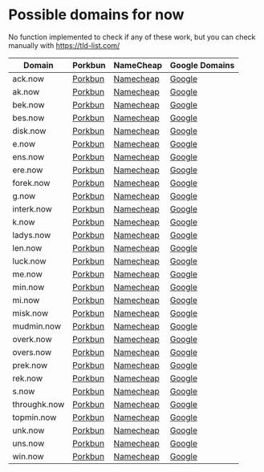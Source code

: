 # Possible domains for now

No function implemented to check if any of these work, but you can check manually with https://tld-list.com/

| Domain | Porkbun | NameCheap | Google Domains |
|---|---|---|---|
| ack.now | [Porkbun](https://porkbun.com/checkout/search?prb=e814663da1&tlds=&idnLanguage=&search=search&q=ack.now) | [Namecheap](https://www.namecheap.com/domains/registration/results/?domain=ack.now) | [Google](https://domains.google.com/registrar/search?searchTerm=ack.now) |
| ak.now | [Porkbun](https://porkbun.com/checkout/search?prb=e814663da1&tlds=&idnLanguage=&search=search&q=ak.now) | [Namecheap](https://www.namecheap.com/domains/registration/results/?domain=ak.now) | [Google](https://domains.google.com/registrar/search?searchTerm=ak.now) |
| bek.now | [Porkbun](https://porkbun.com/checkout/search?prb=e814663da1&tlds=&idnLanguage=&search=search&q=bek.now) | [Namecheap](https://www.namecheap.com/domains/registration/results/?domain=bek.now) | [Google](https://domains.google.com/registrar/search?searchTerm=bek.now) |
| bes.now | [Porkbun](https://porkbun.com/checkout/search?prb=e814663da1&tlds=&idnLanguage=&search=search&q=bes.now) | [Namecheap](https://www.namecheap.com/domains/registration/results/?domain=bes.now) | [Google](https://domains.google.com/registrar/search?searchTerm=bes.now) |
| disk.now | [Porkbun](https://porkbun.com/checkout/search?prb=e814663da1&tlds=&idnLanguage=&search=search&q=disk.now) | [Namecheap](https://www.namecheap.com/domains/registration/results/?domain=disk.now) | [Google](https://domains.google.com/registrar/search?searchTerm=disk.now) |
| e.now | [Porkbun](https://porkbun.com/checkout/search?prb=e814663da1&tlds=&idnLanguage=&search=search&q=e.now) | [Namecheap](https://www.namecheap.com/domains/registration/results/?domain=e.now) | [Google](https://domains.google.com/registrar/search?searchTerm=e.now) |
| ens.now | [Porkbun](https://porkbun.com/checkout/search?prb=e814663da1&tlds=&idnLanguage=&search=search&q=ens.now) | [Namecheap](https://www.namecheap.com/domains/registration/results/?domain=ens.now) | [Google](https://domains.google.com/registrar/search?searchTerm=ens.now) |
| ere.now | [Porkbun](https://porkbun.com/checkout/search?prb=e814663da1&tlds=&idnLanguage=&search=search&q=ere.now) | [Namecheap](https://www.namecheap.com/domains/registration/results/?domain=ere.now) | [Google](https://domains.google.com/registrar/search?searchTerm=ere.now) |
| forek.now | [Porkbun](https://porkbun.com/checkout/search?prb=e814663da1&tlds=&idnLanguage=&search=search&q=forek.now) | [Namecheap](https://www.namecheap.com/domains/registration/results/?domain=forek.now) | [Google](https://domains.google.com/registrar/search?searchTerm=forek.now) |
| g.now | [Porkbun](https://porkbun.com/checkout/search?prb=e814663da1&tlds=&idnLanguage=&search=search&q=g.now) | [Namecheap](https://www.namecheap.com/domains/registration/results/?domain=g.now) | [Google](https://domains.google.com/registrar/search?searchTerm=g.now) |
| interk.now | [Porkbun](https://porkbun.com/checkout/search?prb=e814663da1&tlds=&idnLanguage=&search=search&q=interk.now) | [Namecheap](https://www.namecheap.com/domains/registration/results/?domain=interk.now) | [Google](https://domains.google.com/registrar/search?searchTerm=interk.now) |
| k.now | [Porkbun](https://porkbun.com/checkout/search?prb=e814663da1&tlds=&idnLanguage=&search=search&q=k.now) | [Namecheap](https://www.namecheap.com/domains/registration/results/?domain=k.now) | [Google](https://domains.google.com/registrar/search?searchTerm=k.now) |
| ladys.now | [Porkbun](https://porkbun.com/checkout/search?prb=e814663da1&tlds=&idnLanguage=&search=search&q=ladys.now) | [Namecheap](https://www.namecheap.com/domains/registration/results/?domain=ladys.now) | [Google](https://domains.google.com/registrar/search?searchTerm=ladys.now) |
| len.now | [Porkbun](https://porkbun.com/checkout/search?prb=e814663da1&tlds=&idnLanguage=&search=search&q=len.now) | [Namecheap](https://www.namecheap.com/domains/registration/results/?domain=len.now) | [Google](https://domains.google.com/registrar/search?searchTerm=len.now) |
| luck.now | [Porkbun](https://porkbun.com/checkout/search?prb=e814663da1&tlds=&idnLanguage=&search=search&q=luck.now) | [Namecheap](https://www.namecheap.com/domains/registration/results/?domain=luck.now) | [Google](https://domains.google.com/registrar/search?searchTerm=luck.now) |
| me.now | [Porkbun](https://porkbun.com/checkout/search?prb=e814663da1&tlds=&idnLanguage=&search=search&q=me.now) | [Namecheap](https://www.namecheap.com/domains/registration/results/?domain=me.now) | [Google](https://domains.google.com/registrar/search?searchTerm=me.now) |
| min.now | [Porkbun](https://porkbun.com/checkout/search?prb=e814663da1&tlds=&idnLanguage=&search=search&q=min.now) | [Namecheap](https://www.namecheap.com/domains/registration/results/?domain=min.now) | [Google](https://domains.google.com/registrar/search?searchTerm=min.now) |
| mi.now | [Porkbun](https://porkbun.com/checkout/search?prb=e814663da1&tlds=&idnLanguage=&search=search&q=mi.now) | [Namecheap](https://www.namecheap.com/domains/registration/results/?domain=mi.now) | [Google](https://domains.google.com/registrar/search?searchTerm=mi.now) |
| misk.now | [Porkbun](https://porkbun.com/checkout/search?prb=e814663da1&tlds=&idnLanguage=&search=search&q=misk.now) | [Namecheap](https://www.namecheap.com/domains/registration/results/?domain=misk.now) | [Google](https://domains.google.com/registrar/search?searchTerm=misk.now) |
| mudmin.now | [Porkbun](https://porkbun.com/checkout/search?prb=e814663da1&tlds=&idnLanguage=&search=search&q=mudmin.now) | [Namecheap](https://www.namecheap.com/domains/registration/results/?domain=mudmin.now) | [Google](https://domains.google.com/registrar/search?searchTerm=mudmin.now) |
| overk.now | [Porkbun](https://porkbun.com/checkout/search?prb=e814663da1&tlds=&idnLanguage=&search=search&q=overk.now) | [Namecheap](https://www.namecheap.com/domains/registration/results/?domain=overk.now) | [Google](https://domains.google.com/registrar/search?searchTerm=overk.now) |
| overs.now | [Porkbun](https://porkbun.com/checkout/search?prb=e814663da1&tlds=&idnLanguage=&search=search&q=overs.now) | [Namecheap](https://www.namecheap.com/domains/registration/results/?domain=overs.now) | [Google](https://domains.google.com/registrar/search?searchTerm=overs.now) |
| prek.now | [Porkbun](https://porkbun.com/checkout/search?prb=e814663da1&tlds=&idnLanguage=&search=search&q=prek.now) | [Namecheap](https://www.namecheap.com/domains/registration/results/?domain=prek.now) | [Google](https://domains.google.com/registrar/search?searchTerm=prek.now) |
| rek.now | [Porkbun](https://porkbun.com/checkout/search?prb=e814663da1&tlds=&idnLanguage=&search=search&q=rek.now) | [Namecheap](https://www.namecheap.com/domains/registration/results/?domain=rek.now) | [Google](https://domains.google.com/registrar/search?searchTerm=rek.now) |
| s.now | [Porkbun](https://porkbun.com/checkout/search?prb=e814663da1&tlds=&idnLanguage=&search=search&q=s.now) | [Namecheap](https://www.namecheap.com/domains/registration/results/?domain=s.now) | [Google](https://domains.google.com/registrar/search?searchTerm=s.now) |
| throughk.now | [Porkbun](https://porkbun.com/checkout/search?prb=e814663da1&tlds=&idnLanguage=&search=search&q=throughk.now) | [Namecheap](https://www.namecheap.com/domains/registration/results/?domain=throughk.now) | [Google](https://domains.google.com/registrar/search?searchTerm=throughk.now) |
| topmin.now | [Porkbun](https://porkbun.com/checkout/search?prb=e814663da1&tlds=&idnLanguage=&search=search&q=topmin.now) | [Namecheap](https://www.namecheap.com/domains/registration/results/?domain=topmin.now) | [Google](https://domains.google.com/registrar/search?searchTerm=topmin.now) |
| unk.now | [Porkbun](https://porkbun.com/checkout/search?prb=e814663da1&tlds=&idnLanguage=&search=search&q=unk.now) | [Namecheap](https://www.namecheap.com/domains/registration/results/?domain=unk.now) | [Google](https://domains.google.com/registrar/search?searchTerm=unk.now) |
| uns.now | [Porkbun](https://porkbun.com/checkout/search?prb=e814663da1&tlds=&idnLanguage=&search=search&q=uns.now) | [Namecheap](https://www.namecheap.com/domains/registration/results/?domain=uns.now) | [Google](https://domains.google.com/registrar/search?searchTerm=uns.now) |
| win.now | [Porkbun](https://porkbun.com/checkout/search?prb=e814663da1&tlds=&idnLanguage=&search=search&q=win.now) | [Namecheap](https://www.namecheap.com/domains/registration/results/?domain=win.now) | [Google](https://domains.google.com/registrar/search?searchTerm=win.now) |
